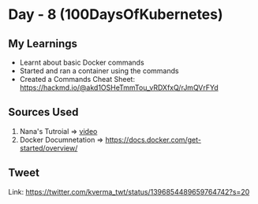 # Day - 8 (100DaysOfKubernetes)

## My Learnings

* Learnt about basic Docker commands
* Started and ran a container using the commands
* Created a Commands Cheat Sheet: https://hackmd.io/@akd1OSHeTmmTou_vRDXfxQ/rJmQVrFYd

## Sources Used

1. Nana's Tutroial => [video](https://www.youtube.com/watch?v=3c-iBn73dDE)
2. Docker Documnetation => https://docs.docker.com/get-started/overview/

## Tweet

Link: https://twitter.com/kverma_twt/status/1396854489659764742?s=20

